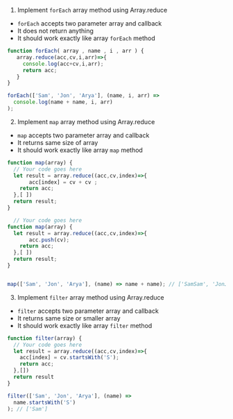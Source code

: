 1. Implement `forEach` array method using Array.reduce

- `forEach` accepts two parameter array and callback
- It does not return anything
- It should work exactly like array `forEach` method

```js
function forEach( array , name , i , arr ) {
   array.reduce(acc,cv,i,arr)=>{
     console.log(acc+cv,i,arr);
     return acc;
   }
}

forEach(['Sam', 'Jon', 'Arya'], (name, i, arr) =>
  console.log(name + name, i, arr)
);
```

2. Implement `map` array method using Array.reduce

- `map` accepts two parameter array and callback
- It returns same size of array
- It should work exactly like array `map` method

```js
function map(array) {
  // Your code goes here
  let result = array.reduce((acc,cv,index)=>{
       acc[index] = cv + cv ;
    return acc;
  },[ ])
  return result;
}

  // Your code goes here
function map(array) {
  let result = array.reduce((acc,cv,index)=>{
       acc.push(cv);
    return acc;
  },[ ])
  return result;
}


map(['Sam', 'Jon', 'Arya'], (name) => name + name); // ['SamSam', 'JonJon', 'AryaArya']
```

3. Implement `filter` array method using Array.reduce

- `filter` accepts two parameter array and callback
- It returns same size or smaller array
- It should work exactly like array `filter` method

```js
function filter(array) {
  // Your code goes here
  let result = array.reduce((acc,cv,index)=>{
    acc[index] = cv.startsWith('S');
    return acc;
  },[])
  return result
}

filter(['Sam', 'Jon', 'Arya'], (name) =>
  name.startsWith('S')
); // ['Sam']
```
